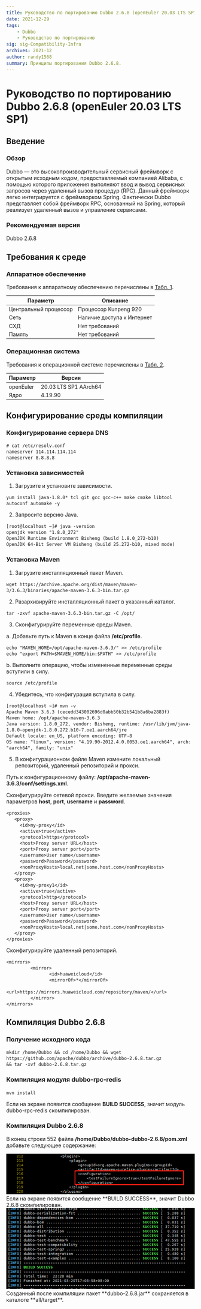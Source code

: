 ```yaml
---
title: Руководство по портированию Dubbo 2.6.8 (openEuler 20.03 LTS SP1)  
date: 2021-12-29  
tags:  
    - Dubbo  
    - Руководство по портированию  
sig: sig-Compatibility-Infra  
archives: 2021-12  
author: randy1568  
summary: Принципы портирования Dubbo 2.6.8.
---
```


# Руководство по портированию Dubbo 2.6.8 (openEuler 20.03 LTS SP1)

## Введение

### Обзор

Dubbo — это высокопроизводительный сервисный фреймворк с открытым исходным кодом, предоставляемый компанией Alibaba, с помощью которого приложения выполняют ввод и вывод сервисных запросов через удаленный вызов процедур (RPC). Данный фреймворк легко интегрируется с фреймворком Spring. Фактически Dubbo представляет собой фреймворк RPC, основанный на Spring, который реализует удаленный вызов и управление сервисами.



### Рекомендуемая версия

Dubbo 2.6.8



## Требования к среде

### Аппаратное обеспечение

Требования к аппаратному обеспечению перечислены в [Табл. 1](https://support.huaweicloud.com/intl/en-us/prtg-dubbo-kunpengwebs/kunpengdubbo268_02_0002.html).

| Параметр              | Описание                   |
| --------------------- | -------------------------- |
| Центральный процессор | Процессор Kunpeng 920      |
| Сеть                  | Наличие доступа к Интернет |
| СХД                   | Нет требований             |
| Память                | Нет требований             |

### Операционная система

Требования к операционной системе перечислены в [Табл. 2](https://support.huaweicloud.com/intl/en-us/prtg-dubbo-kunpengwebs/kunpengdubbo268_02_0002.html).

| Параметр  | Версия                |
| --------- | --------------------- |
| openEuler | 20.03 LTS SP1 AArch64 |
| Ядро      | 4.19.90               |



## Конфигурирование среды компиляции

### Конфигурирование сервера DNS

```
# cat /etc/resolv.conf 
nameserver 114.114.114.114
nameserver 8.8.8.8
```

### Установка зависимостей

1. Загрузите и установите зависимости.

```
yum install java-1.8.0* tcl git gcc gcc-c++ make cmake libtool autoconf automake -y
```

2. Запросите версию Java.

```
[root@localhost ~]# java -version
openjdk version "1.8.0_272"
OpenJDK Runtime Environment Bisheng (build 1.8.0_272-b10)
OpenJDK 64-Bit Server VM Bisheng (build 25.272-b10, mixed mode)

```

### Установка Maven

1. Загрузите инсталляционный пакет Maven.

```
wget https://archive.apache.org/dist/maven/maven-3/3.6.3/binaries/apache-maven-3.6.3-bin.tar.gz
```

2. Разархивируйте инсталляционный пакет в указанный каталог.

```
tar -zxvf apache-maven-3.6.3-bin.tar.gz -C /opt/
```

3. Сконфигурируйте переменные среды Maven.

a. Добавьте путь к Maven в конце файла **/etc/profile**.

```
echo "MAVEN_HOME=/opt/apache-maven-3.6.3/" >> /etc/profile
echo "export PATH=$MAVEN_HOME/bin:$PATH" >> /etc/profile
```

b. Выполните операцию, чтобы измененные переменные среды вступили в силу.

```
source /etc/profile
```

4. Убедитесь, что конфигурация вступила в силу.

```
[root@localhost ~]# mvn -v
Apache Maven 3.6.3 (cecedd343002696d0abb50b32b541b8a6ba2883f)
Maven home: /opt/apache-maven-3.6.3
Java version: 1.8.0_272, vendor: Bisheng, runtime: /usr/lib/jvm/java-1.8.0-openjdk-1.8.0.272.b10-7.oe1.aarch64/jre
Default locale: en_US, platform encoding: UTF-8
OS name: "linux", version: "4.19.90-2012.4.0.0053.oe1.aarch64", arch: "aarch64", family: "unix"

```

5. В конфигурационном файле Maven измените локальный репозиторий, удаленный репозиторий и прокси.

Путь к конфигурационному файлу: **/opt/apache-maven-3.6.3/conf/settings.xml**.

Сконфигурируйте сетевой прокси. Введите желаемые значения параметров **host**, **port**, **username** и **password**.

```
<proxies>
   <proxy>
     <id>my-proxy</id>
     <active>true</active>
     <protocol>https</protocol>
     <host>Proxy server URL</host>
     <port>Proxy server port</port>
     <username>User name</username>
     <password>Password</password>
     <nonProxyHosts>local.net|some.host.com</nonProxyHosts>
   </proxy>
   <proxy>
     <id>my-proxy1</id>
     <active>true</active>
     <protocol>http</protocol>
     <host>Proxy server URL</host>
     <port>Proxy server port</port>
     <username>User name</username>
     <password>Password</password>
     <nonProxyHosts>local.net|some.host.com</nonProxyHosts>
   </proxy>
</proxies>
```

Сконфигурируйте удаленный репозиторий.

```
<mirrors>
         <mirror>
                <id>huaweicloud</id>
                <mirrorOf>*</mirrorOf>
                <url>https://mirrors.huaweicloud.com/repository/maven/</url>
         </mirror>
</mirrors>
```

## Компиляция Dubbo 2.6.8

### Получение исходного кода

```
mkdir /home/Dubbo && cd /home/Dubbo && wget https://github.com/apache/dubbo/archive/dubbo-2.6.8.tar.gz
&& tar -xvf dubbo-2.6.8.tar.gz
```

### Компиляция модуля dubbo-rpc-redis

```
mvn install
```

Если на экране появится сообщение **BUILD SUCCESS**, значит модуль dubbo-rpc-redis скомпилирован.

### Компиляция Dubbo 2.6.8

В конец строки 552 файла **/home/Dubbo/dubbo-dubbo-2.6.8/pom.xml** добавьте следующее содержание:

<img src="./image/Dubbo-1.png">
Если на экране появится сообщение **BUILD SUCCESS**, значит Dubbo 2.6.8 скомпилирован.

<img src="./image/Dubbo-2.png">
Созданный после компиляции пакет **dubbo-2.6.8.jar** сохраняется в каталоге **all/target**.